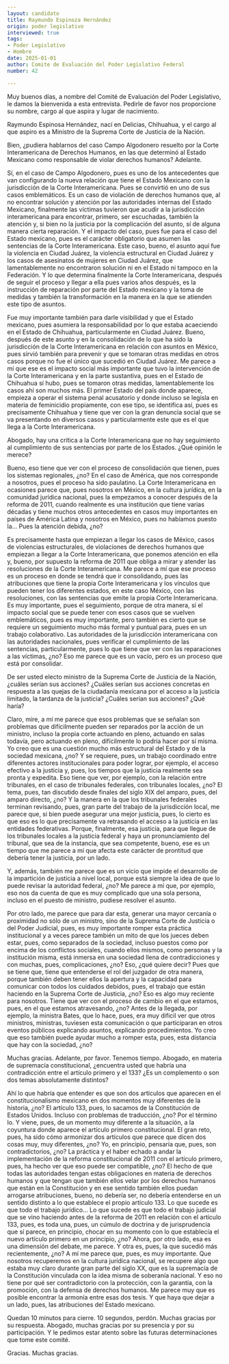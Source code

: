 ```yaml
---
layout: candidato
title: Raymundo Espinoza Hernández
origin: poder legislativo
interviewed: true
tags:
- Poder Legislativo
- Hombre
date: 2025-01-01
author: Comite de Evaluación del Poder Legislativo Federal
number: 42

---
```


Muy buenos días, a nombre del Comité de Evaluación del Poder Legislativo, le damos la bienvenida a esta entrevista.  Pedirle de favor nos proporcione su nombre, cargo al que aspira y lugar de nacimiento.

Raymundo Espinosa Hernández, nací en Delicias, Chihuahua,  y el cargo al que aspiro es a Ministro de la Suprema Corte de Justicia de la Nación.

Bien, ¿pudiera hablarnos del caso Campo Algodonero resuelto por la Corte Interamericana de Derechos Humanos, en las que determinó al Estado Mexicano como responsable de violar derechos humanos? Adelante.

Sí, en el caso de Campo Algodonero, pues es uno de los antecedentes que van configurando la nueva relación  que tiene el Estado Mexicano con la jurisdicción de la Corte Interamericana.  Pues se convirtió en uno de sus casos emblemáticos.  Es un caso de violación de derechos humanos que, al no encontrar solución y atención  por las autoridades internas del Estado Mexicano, finalmente las víctimas tuvieron que acudir a la jurisdicción interamericana para encontrar, primero, ser escuchadas, también la atención y, si bien no la justicia por la complicación del asunto, sí de alguna manera cierta reparación.  Y el impacto del caso, pues fue para el caso del Estado mexicano, pues es el carácter obligatorio  que asumen las sentencias de la Corte Interamericana. Este caso, bueno, el asunto aquí fue la violencia en Ciudad Juárez, la violencia estructural en Ciudad Juárez y los casos de asesinatos de mujeres en Ciudad Juárez, que lamentablemente no encontraron solución ni en el Estado ni tampoco en la Federación.  Y lo que determina finalmente la Corte Interamericana, después de seguir el proceso y llegar a ella  pues varios años después, es la instrucción de reparación por parte del Estado mexicano y la toma de medidas y también la transformación en la manera en la que se atienden este tipo de asuntos.

Fue muy importante también para darle visibilidad y que el Estado mexicano, pues asumiera la responsabilidad por lo que estaba acaeciendo en el Estado de Chihuahua, particularmente en Ciudad Juárez. Bueno, después de este asunto y en la consolidación de lo que ha sido la jurisdicción de la Corte Interamericana en relación con asuntos en México, pues sirvió también para prevenir y que se tomaran otras medidas  en otros casos porque no fue el único que sucedió en Ciudad Juárez. Me parece a mí que ese es el impacto social más importante que tuvo la intervención de la Corte Interamericana y en la parte sustantiva, pues en el Estado de Chihuahua sí hubo, pues se tomaron otras medidas, lamentablemente los casos ahí son muchos más. El primer Estado del país donde aparece, empieza a operar el sistema penal acusatorio  y donde incluso se legisla en materia de feminicidio propiamente,  con ese tipo, se identifica así, pues es precisamente Chihuahua y tiene que ver con la gran denuncia social que se va presentando en diversos casos y particularmente este que es el que llega a la Corte Interamericana.

Abogado, hay una crítica a la Corte Interamericana que no hay seguimiento al cumplimiento de sus sentencias  por parte de los Estados. ¿Qué opinión le merece?

Bueno, eso tiene que ver con el proceso de consolidación que tienen, pues los sistemas regionales, ¿no?  En el caso de América, que nos corresponde a nosotros, pues el proceso ha sido paulatino. La Corte Interamericana en ocasiones parece que, pues nosotros en México, en la cultura jurídica, en la comunidad jurídica nacional, pues la empezamos a conocer después de la reforma de 2011, cuando realmente es una institución que tiene varias décadas y tiene muchos otros antecedentes  en casos muy importantes en países de América Latina y nosotros en México, pues no habíamos puesto la…  Pues la atención debida, ¿no?

Es precisamente hasta que empiezan a llegar los casos de México,  casos de violencias estructurales, de violaciones de derechos humanos  que empiezan a llegar a la Corte Interamericana, que ponemos atención en ella  y, bueno, por supuesto la reforma de 2011 que obliga a mirar y atender las resoluciones de la Corte Interamericana.  Me parece a mí que ese proceso es un proceso en donde se tendrá que ir consolidando, pues las atribuciones que tiene la propia Corte Interamericana y los vínculos que pueden tener los diferentes estados, en este caso México, con las resoluciones, con las sentencias que emite la propia Corte Interamericana.  Es muy importante, pues el seguimiento, porque de otra manera, sí el impacto social que se puede tener con esos casos que se vuelven emblemáticos, pues es muy importante, pero también es cierto que se requiere un seguimiento mucho más formal y puntual  para, pues en un trabajo colaborativo.  Las autoridades de la jurisdicción interamericana con las autoridades nacionales, pues verificar el cumplimiento de las sentencias, particularmente,  pues lo que tiene que ver con las reparaciones a las víctimas, ¿no?  Eso me parece que es un vacío, pero es un proceso que está por consolidar.

De ser usted electo ministro de la Suprema Corte de Justicia de la Nación,  ¿cuáles serían sus acciones? ¿Cuáles serían sus acciones concretas en respuesta a las quejas de la ciudadanía mexicana por el acceso a la justicia limitado, la tardanza de la justicia?  ¿Cuáles serían sus acciones? ¿Qué haría?

Claro, mire, a mí me parece que esos problemas que se señalan son problemas que difícilmente pueden ser reparados por la acción de un ministro, incluso la propia corte actuando en pleno, actuando en salas todavía,  pero actuando en pleno, difícilmente lo podría hacer por sí misma.  Yo creo que es una cuestión mucho más estructural del Estado y de la sociedad mexicana, ¿no?  Y se requiere, pues, un trabajo coordinado entre diferentes actores institucionales  para poder lograr, por ejemplo, el acceso efectivo a la justicia  y, pues, los tiempos que la justicia realmente sea pronta y expedita.  Eso tiene que ver, por ejemplo, con la relación entre tribunales, en el caso de tribunales federales, con tribunales locales, ¿no?  El tema, pues, tan discutido desde finales del siglo XIX del amparo, pues, del amparo directo, ¿no?  Y la manera en la que los tribunales federales terminan revisando, pues,  gran parte del trabajo de la jurisdicción local, me parece que, si bien puede asegurar una mejor justicia, pues, lo cierto es que eso es lo que precisamente va retrasando el acceso a la justicia en las entidades federativas.  Porque, finalmente, esa justicia, para que llegue de los tribunales locales a la justicia federal y haya un pronunciamiento del tribunal, que sea de la instancia, que sea competente, bueno, ese es un tiempo que me parece a mí que afecta este carácter  de prontitud que debería tener la justicia, por un lado.

Y, además, también me parece que es un vicio que impide el desarrollo de la impartición de justicia a nivel local,  porque está siempre la idea de que lo puede revisar la autoridad federal,  ¿no? Me parece a mí que, por ejemplo, eso nos da cuenta de que es muy complicado  que una sola persona, incluso en el puesto de ministro, pudiese resolver el asunto.

Por otro lado, me parece que para dar esta, generar una mayor cercanía o proximidad  no sólo de un ministro, sino de la Suprema Corte de Justicia o del Poder Judicial,  pues, es muy importante romper esta práctica institucional y a veces parece también un mito de que los jueces deben estar, pues,  como separados de la sociedad, incluso puestos como por encima de los conflictos sociales,  cuando ellos mismos, como personas y la institución misma,  está inmersa en una sociedad llena de contradicciones y con muchas, pues, complicaciones, ¿no?  Eso, ¿qué quiere decir? Pues que se tiene que, tiene que entenderse el rol del juzgador de otra manera,  porque también deben tener ellos la apertura y la capacidad para comunicar con todos los cuidados debidos,  pues, el trabajo que están haciendo en la Suprema Corte de Justicia, ¿no?  Eso es algo muy reciente para nosotros.  Tiene que ver con el proceso de cambio en el que estamos, pues, en el que estamos atravesando, ¿no?  Antes de la llegada, por ejemplo, la ministra Bates, que lo hace,  pues, era muy difícil ver que otros ministros, ministras, tuviesen esta comunicación o que participaran en otros eventos públicos explicando asuntos, explicando procedimientos.  Yo creo que eso también puede ayudar mucho a romper esta, pues, esta distancia que hay con la sociedad, ¿no?

Muchas gracias. Adelante, por favor.  Tenemos tiempo.  Abogado, en materia de supremacía constitucional, ¿encuentra usted que habría una contradicción entre el artículo primero y el 133?  ¿Es un complemento o son dos temas absolutamente distintos?

Ahí lo que habría que entender es que son dos artículos que aparecen en el constitucionalismo mexicano en dos momentos muy diferentes de la historia, ¿no?  El artículo 133, pues, lo sacamos de la Constitución de Estados Unidos.  Incluso con problemas de traducción, ¿no? Por el término lo.  Y viene, pues, de un momento muy diferente a la situación, a la coyuntura donde aparece el artículo primero constitucional.  El gran reto, pues, ha sido cómo armonizar dos artículos que parece que dicen dos cosas muy, muy diferentes, ¿no?  Yo, en principio, pensaría que, pues, son contradictorios, ¿no?  La práctica y el haber echado a andar la implementación de la reforma constitucional de 2011 con el artículo primero, pues, ha hecho ver que eso puede ser compatible, ¿no?
 El hecho de que todas las autoridades tengan estas obligaciones en materia de derechos humanos y que tengan que también ellos velar por los derechos humanos que están en la Constitución  y en ese sentido también ellos puedan arrogarse atribuciones, bueno, no debería ser, no debería entenderse en un sentido distinto a lo que establece el propio artículo 133.  Lo que sucede es que todo el trabajo jurídico…  Lo que sucede es que todo el trabajo judicial que se vino haciendo antes de la reforma de 2011 en relación con el artículo 133, pues, es toda una, pues, un cúmulo de doctrina y de jurisprudencia  que sí parece, en principio, chocar en su momento con lo que establecía el nuevo artículo primero en un principio, ¿no?  Ahora, por otro lado, esa es una dimensión del debate, me parece.  Y otra es, pues, la que sucedió más recientemente, ¿no?
 A mí me parece que, pues, es muy importante.  Que nosotros recuperemos en la cultura jurídica nacional, se recupere algo que estaba muy claro durante gran parte del siglo XX,  que es la supremacía de la Constitución vinculada con la idea misma de soberanía nacional.  Y eso no tiene por qué ser contradictorio con la protección, con la garantía, con la promoción, con la defensa de derechos humanos.  Me parece muy que es posible encontrar la armonía entre esas dos tesis.  Y que haya que dejar a un lado, pues, las atribuciones del Estado mexicano.

Quedan 10 minutos para cierre. 10 segundos, perdón.  Muchas gracias por su respuesta.  Abogado, muchas gracias por su presencia y por su participación.  Y le pedimos estar atento sobre las futuras determinaciones que tome este comité.

Gracias.  Muchas gracias.

